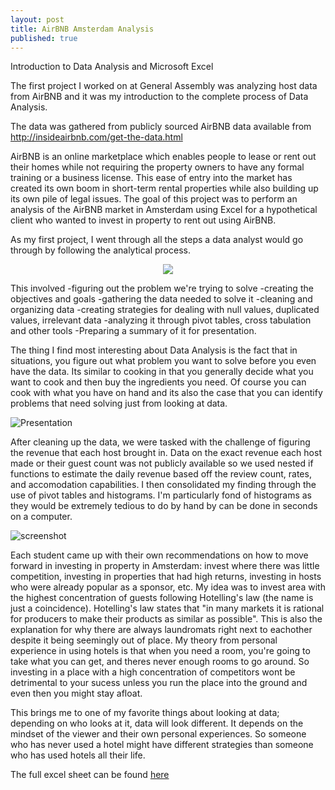 ```yaml
---
layout: post
title: AirBNB Amsterdam Analysis
published: true
---
```


Introduction to Data Analysis and Microsoft Excel

The first project I worked on at General Assembly was analyzing host data from AirBNB and it was my introduction to the complete process of Data Analysis. 

The data was gathered from publicly sourced AirBNB data available from http://insideairbnb.com/get-the-data.html

AirBNB is an online marketplace which enables people to lease or rent out their homes while not requiring the property owners to have any formal training or a business license. This ease of entry into the market has created its own boom in short-term rental properties while also building up its own pile of legal issues. The goal of this project was to perform an analysis of the AirBNB market in Amsterdam using Excel for a hypothetical client who wanted to invest in property to rent out using AirBNB. 

As my first project, I went through all the steps a data analyst would go through by following the analytical process.

<p align="center">
  <img src="http://i.imgur.com/9pyFeIT.png"/>
</p>

This involved 
-figuring out the problem we're trying to solve
-creating the objectives and goals
-gathering the data needed to solve it
-cleaning and organizing data 
-creating strategies for dealing with null values, duplicated values, irrelevant data
-analyzing it through pivot tables, cross tabulation and other tools
-Preparing a summary of it for presentation. 

The thing I find most interesting about Data Analysis is the fact that in situations, you figure out what problem you want to solve before you even have the data. Its similar to cooking in that you generally decide what you want to cook and then buy the ingredients you need. Of course you can cook with what you have on hand and its also the case that you can identify problems that need solving just from looking at data. 

![Presentation](http://i.imgur.com/sLmsn4k.jpg)

After cleaning up the data, we were tasked with the challenge of figuring the revenue that each host brought in. Data on the exact revenue each host made or their guest count was not publicly available so we used nested if functions to estimate the daily revenue based off the review count, rates, and accomodation capabilities. I then consolidated my finding through the use of pivot tables and histograms. I'm particularly fond of histograms as they would be extremely tedious to do by hand by can be done in seconds on a computer. 

![screenshot]( http://i.imgur.com/me8H5fD.jpg)

Each student came up with their own recommendations on how to move forward in investing in property in Amsterdam: invest where there was little competition, investing in properties that had high returns, investing in hosts who were already popular as a sponsor, etc. My idea was to invest area with the highest concentration of guests following Hotelling's law (the name is just a coincidence). Hotelling's law states that "in many markets it is rational for producers to make their products as similar as possible". This is also the explanation for why there are always laundromats right next to eachother despite it being seemingly out of place. My theory from personal experience in using hotels is that when you need a room, you're going to take what you can get, and theres never enough rooms to go around. So investing in a place with a high concentration of competitors wont be detrimental to your sucess unless you run the place into the ground and even then you might stay afloat.

This brings me to one of my favorite things about looking at data; depending on who looks at it, data will look different. It depends on the mindset of the viewer and their own personal experiences. So someone who has never used a hotel might have different strategies than someone who has used hotels all their life.

The full excel sheet can be found [here](https://github.com/bluufish/AirBNB.git)
